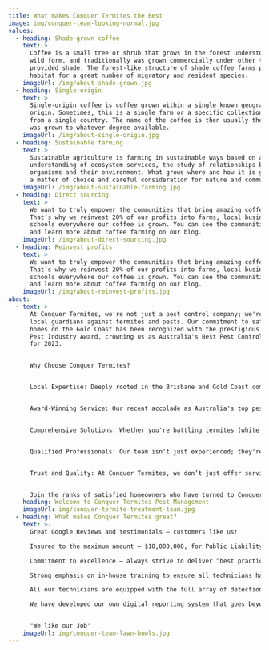 ```yaml
---
title: What makes Conquer Termites the Best
image: img/conquer-team-looking-normal.jpg
values:
  - heading: Shade-grown coffee
    text: >
      Coffee is a small tree or shrub that grows in the forest understory in its
      wild form, and traditionally was grown commercially under other trees that
      provided shade. The forest-like structure of shade coffee farms provides
      habitat for a great number of migratory and resident species.
    imageUrl: /img/about-shade-grown.jpg
  - heading: Single origin
    text: >
      Single-origin coffee is coffee grown within a single known geographic
      origin. Sometimes, this is a single farm or a specific collection of beans
      from a single country. The name of the coffee is then usually the place it
      was grown to whatever degree available.
    imageUrl: /img/about-single-origin.jpg
  - heading: Sustainable farming
    text: >
      Sustainable agriculture is farming in sustainable ways based on an
      understanding of ecosystem services, the study of relationships between
      organisms and their environment. What grows where and how it is grown are
      a matter of choice and careful consideration for nature and communities.
    imageUrl: /img/about-sustainable-farming.jpg
  - heading: Direct sourcing
    text: >
      We want to truly empower the communities that bring amazing coffee to you.
      That’s why we reinvest 20% of our profits into farms, local businesses and
      schools everywhere our coffee is grown. You can see the communities grow
      and learn more about coffee farming on our blog.
    imageUrl: /img/about-direct-sourcing.jpg
  - heading: Reinvest profits
    text: >
      We want to truly empower the communities that bring amazing coffee to you.
      That’s why we reinvest 20% of our profits into farms, local businesses and
      schools everywhere our coffee is grown. You can see the communities grow
      and learn more about coffee farming on our blog.
    imageUrl: /img/about-reinvest-profits.jpg
about:
  - text: >-
      At Conquer Termites, we're not just a pest control company; we're your
      local guardians against termites and pests. Our commitment to safeguarding
      homes on the Gold Coast has been recognized with the prestigious AEMPA
      Pest Industry Award, crowning us as Australia's Best Pest Control Company
      for 2023.


      Why Choose Conquer Termites?


      Local Expertise: Deeply rooted in the Brisbane and Gold Coast communities, we understand the unique challenges homeowners face regarding termites and pests in these areas.


      Award-Winning Service: Our recent accolade as Australia's top pest control service is a testament to our dedication to excellence.


      Comprehensive Solutions: Whether you're battling termites (white ants) or a range of other pests, our solutions are tailored, effective, and safe, ensuring your peace of mind.


      Qualified Professionals: Our team isn't just experienced; they're fully qualified and licensed, ensuring that every service meets the highest standards.


      Trust and Quality: At Conquer Termites, we don’t just offer services; we build relationships based on trust and a commitment to quality.


      Join the ranks of satisfied homeowners who have turned to Conquer Termites for protection. Experience the difference with a company that values quality and trust above all. Conquer Termites Pest Management - Your Trusted Partner in Pest Control.
    heading: Welcome to Conquer Termites Pest Management
    imageUrl: img/conquer-termite-treatment-team.jpg
  - heading: What makes Conquer Termites great?
    text: >-
      Great Google Reviews and testimonials – customers like us!

      Insured to the maximum amount – $10,000,000, for Public Liability

      Commitment to excellence – always strive to deliver “best practice”

      Strong emphasis on in-house training to ensure all technicians have the practical knowledge to problem solve all situations

      All our technicians are equipped with the full array of detection devices such as thermal imaging cameras, moisture meters and termatrac detection devices. detection devices we use info

      We have developed our own digital reporting system that goes beyond industry standards to deliver you understandable outcomes.


      "We like our Job"
    imageUrl: img/conquer-team-lawn-bowls.jpg
---
```


